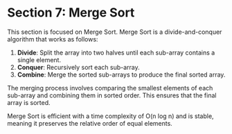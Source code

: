 # Section 7: Merge Sort

This section is focused on Merge Sort. Merge Sort is a divide-and-conquer algorithm that works as follows:

1. **Divide**: Split the array into two halves until each sub-array contains a single element.
2. **Conquer**: Recursively sort each sub-array.
3. **Combine**: Merge the sorted sub-arrays to produce the final sorted array.

The merging process involves comparing the smallest elements of each sub-array and combining them in sorted order. This ensures that the final array is sorted.

Merge Sort is efficient with a time complexity of O(n log n) and is stable, meaning it preserves the relative order of equal elements.
